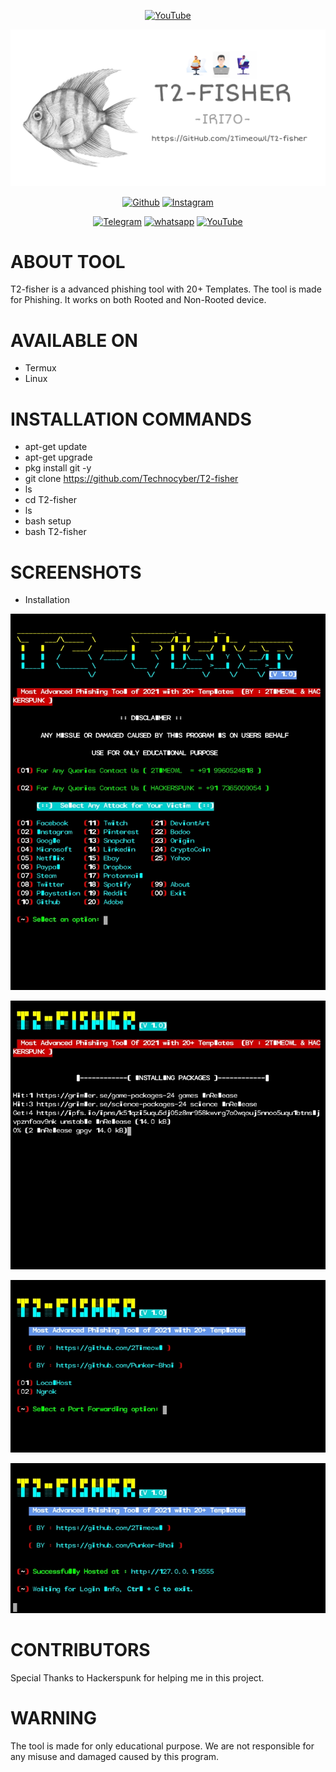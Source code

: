 <p align="center">
<a href="https://bit.ly/2OT7U1G"><img title="YouTube" src="https://img.shields.io/badge/Made In-India-red?style=for-the-badge&logo="></a>
</p>
<a href="https://linktr.ee/2Timeowl"><img src="PicsArt_03-09-11.12.02.png"></a>
</p>
<p align="center">
<a href="https://gitHub.com/Technocyber"><img title="Github" src="https://img.shields.io/badge/Techno-Cyber-brightgreen?style=for-the-badge&logo=github"></a>
<a href="https://bit.ly/2OT7U1G"><img title="Instagram" src="https://img.shields.io/badge/Instagram-Technocyber.sh-yellow?style=for-the-badge&logo=Instagram"></a>
</p>
<p align="center">
<a href="https://t.me/T4CHNOCYBER"><img title="Telegram" src="https://img.shields.io/badge/Telegram-black?style=for-the-badge&logo=Telegram"></a>
<a href="https://linktr.ee/2Timeowl"><img title="whatsapp" src="https://img.shields.io/badge/whatsapp-blue?style=for-the-badge&logo=whatsapp"></a>
<a href="https://bit.ly/391e3Qh"><img title="YouTube" src="https://img.shields.io/badge/YouTube-purple?style=for-the-badge&logo=YouTube"></a>
<p align="center">
<p align="center">

# ABOUT TOOL

T2-fisher is a advanced phishing tool with 20+ Templates. The tool is made for Phishing. It works on both Rooted and Non-Rooted device.

# AVAILABLE ON

* Termux
* Linux

# INSTALLATION COMMANDS

* apt-get update
* apt-get upgrade
* pkg install git -y
* git clone https://github.com/Technocyber/T2-fisher
* ls
* cd T2-fisher
* ls
* bash setup
* bash T2-fisher

# SCREENSHOTS

* Installation

<p align="center">
<a href="https://linktr.ee/2Timeowl"><img src="Screenshot_2021-03-20-01-07-52-55_84d3000e3f4017145260f7618db1d683.jpg"></a>
</p>
<p align="center">
<a href="https://linktr.ee/2Timeowl"><img src="Screenshot_2021-03-20-01-10-08-60.jpg"></a>
</p>
<p align="center">
<a href="https://linktr.ee/2Timeowl"><img src="Screenshot_2021-03-20-01-09-31-16_84d3000e3f4017145260f7618db1d683.jpg"></a>
</p>
<p align="center">
<a href="https://linktr.ee/2Timeowl"><img src="Screenshot_2021-03-20-01-09-44-41_84d3000e3f4017145260f7618db1d683.jpg"></a>
</p>

# CONTRIBUTORS 

Special Thanks to Hackerspunk for helping me in this project.

# WARNING 

The tool is made for only educational purpose. We are not responsible for any misuse and damaged caused by this program.
